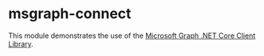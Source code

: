 msgraph-connect
===============

This module demonstrates the use of the [Microsoft Graph .NET Core Client Library](https://github.com/microsoftgraph/msgraph-sdk-dotnet-core).

